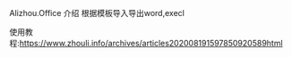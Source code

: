 Alizhou.Office
介绍
根据模板导入导出word,execl

使用教程:https://www.zhouli.info/archives/articles202008191597850920589html
